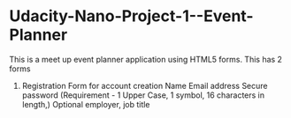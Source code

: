 # Udacity-Nano-Project-1--Event-Planner

This is a meet up event planner application using HTML5 forms.  This has 2 forms 

1. Registration Form for account creation
	Name
	Email address
	Secure password (Requirement - 1 Upper Case, 1 symbol, 16 characters in length,)
	Optional employer, job title




